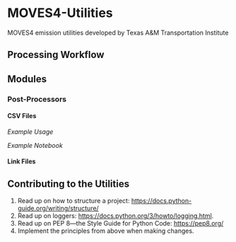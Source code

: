 # MOVES4-Utilities

MOVES4 emission utilities developed by Texas A&M Transportation Institute

## Processing Workflow

## Modules

### Post-Processors


#### CSV Files

*Example Usage*

*Example Notebook*

#### Link Files

## Contributing to the Utilities

1. Read up on how to structure a
   project: https://docs.python-guide.org/writing/structure/
2. Read up on loggers: https://docs.python.org/3/howto/logging.html.
3. Read up on PEP 8—the Style Guide for Python Code: https://pep8.org/
4. Implement the principles from above when making changes.